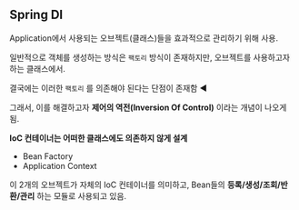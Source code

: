 ## Spring DI

Application에서 사용되는 오브젝트(클래스)들을 효과적으로 관리하기 위해 사용. 

일반적으로 객체를 생성하는 방식은 `팩토리` 방식이 존재하지만, 오브젝트를 사용하고자 하는 클래스에서. 

결국에는 이러한 `팩토리` 를 의존해야 된다는 단점이 존재함 :arrow_backward:   

그래서, 이를 해결하고자 **제어의 역전(Inversion Of Control)** 이라는 개념이 나오게 됨. 

**IoC 컨테이너는 어떠한 클래스에도 의존하지 않게 설계**   

* Bean Factory
* Application Context

이 2개의 오브젝트가 자체의 IoC 컨테이너를 의미하고, Bean들의 **등록/생성/조회/반환/관리** 하는 모듈로 사용되고 있음. 



